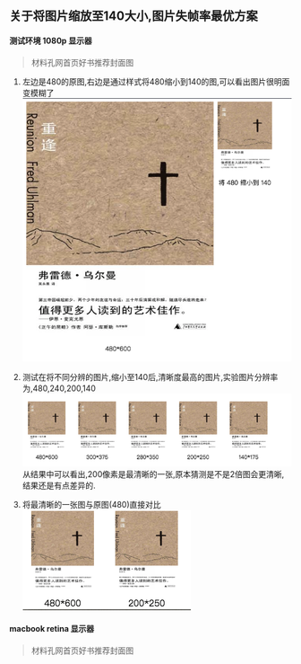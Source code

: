## 关于将图片缩放至140大小,图片失帧率最优方案

#### 测试环境 1080p 显示器
> 材料孔网首页好书推荐封面图

1. 左边是480的原图,右边是通过样式将480缩小到140的图,可以看出图片很明面变模糊了
![img_1](https://raw.githubusercontent.com/lcl-101/example/master/imgTest/1.png)

2.  测试在将不同分辨的图片,缩小至140后,清晰度最高的图片,实验图片分辨率为,480,240,200,140
![img_2](https://raw.githubusercontent.com/lcl-101/example/master/imgTest/2.png)
从结果中可以看出,200像素是最清晰的一张,原本猜测是不是2倍图会更清晰,结果还是有点差异的.

3. 将最清晰的一张图与原图(480)直接对比
![img_2](https://raw.githubusercontent.com/lcl-101/example/master/imgTest/3.png)

#### macbook retina 显示器
> 材料孔网首页好书推荐封面图
